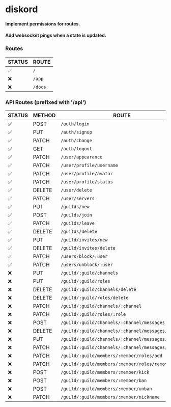 # diskord

#### Implement permissions for routes.

#### Add websocket pings when a state is updated.

### Routes

| STATUS | ROUTE    |
| ------ | -------- |
| ✅     | `/ `     |
| ❌     | `/app `  |
| ❌     | `/docs ` |

### API Routes (prefixed with '/api')

| STATUS | METHOD | ROUTE                                              |
| ------ | ------ | -------------------------------------------------- |
| ✅     | POST   | `/auth/login `                                     |
| ✅     | PUT    | `/auth/signup `                                    |
| ✅     | PATCH  | `/auth/change `                                    |
| ✅     | GET    | `/auth/logout `                                    |
| ✅     | PATCH  | `/user/appearance `                                |
| ✅     | PATCH  | `/user/profile/username `                          |
| ✅     | PATCH  | `/user/profile/avatar `                            |
| ✅     | PATCH  | `/user/profile/status `                            |
| ✅     | DELETE | `/user/delete `                                    |
| ✅     | PATCH  | `/user/servers `                                   |
| ✅     | PUT    | `/guilds/new `                                     |
| ✅     | POST   | `/guilds/join `                                    |
| ✅     | PATCH  | `/guilds/leave `                                   |
| ✅     | DELETE | `/guilds/delete `                                  |
| ✅     | PUT    | `/guild/invites/new `                              |
| ✅     | DELETE | `/guild/invites/delete `                           |
| ✅     | PATCH  | `/users/block/:user `                              |
| ✅     | PATCH  | `/users/unblock/:user `                            |
| ❌     | PUT    | `/guild/:guild/channels `                          |
| ❌     | PUT    | `/guild/:guild/roles `                             |
| ❌     | DELETE | `/guild/:guild/channels/delete `                   |
| ❌     | DELETE | `/guild/:guild/roles/delete `                      |
| ❌     | PATCH  | `/guild/:guild/channels/:channel `                 |
| ❌     | PATCH  | `/guild/:guild/roles/:role `                       |
| ❌     | POST   | `/guild/:guild/channels/:channel/messages `        |
| ❌     | DELETE | `/guild/:guild/channels/:channel/messages/delete ` |
| ❌     | PUT    | `/guild/:guild/channels/:channel/messages/pin `    |
| ❌     | PATCH  | `/guild/:guild/channels/:channel/messages/edit `   |
| ❌     | PATCH  | `/guild/:guild/members/:member/roles/add `         |
| ❌     | PATCH  | `/guild/:guild/members/:member/roles/remove`       |
| ❌     | POST   | `/guild/:guild/members/:member/kick `              |
| ❌     | POST   | `/guild/:guild/members/:member/ban`                |
| ❌     | POST   | `/guild/:guild/members/:member/unban `             |
| ❌     | PATCH  | `/guild/:guild/members/:member/nickname `          |
